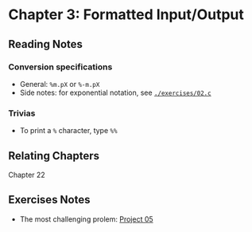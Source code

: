 # Chapter 3: Formatted Input/Output

## Reading Notes

### Conversion specifications
- General: `%m.pX` or `%-m.pX`
- Side notes: for exponential notation, see [`./exercises/02.c`](./exercises/02.c)

### Trivias
- To print a `%` character, type `%%`

## Relating Chapters

Chapter 22 

## Exercises Notes

- The most challenging prolem: [Project 05](./projects/05.c)
